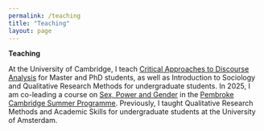 ```yaml
---
permalink: /teaching
title: "Teaching"
layout: page
---
```


**Teaching**

At the University of Cambridge, I teach [Critical Approaches to Discourse Analysis](https://www.researchmethods.group.cam.ac.uk/modules/critical-approaches-to-discourse-analysis-lt/) for Master and PhD students, as well as Introduction to Sociology and Qualitative Research Methods for undergraduate students. In 2025, I am co-leading a course on [Sex, Power and Gender](https://www.pem.cam.ac.uk/international-programmes/pembroke-cambridge-summer-programme/course-portfolio/sex-power-and-gender) in the [Pembroke Cambridge Summer Programme](https://www.pem.cam.ac.uk/international-programmes/pembroke-cambridge-summer-programme). Previously, I taught Qualitative Research Methods and Academic Skills for undergraduate students at the University of Amsterdam.
